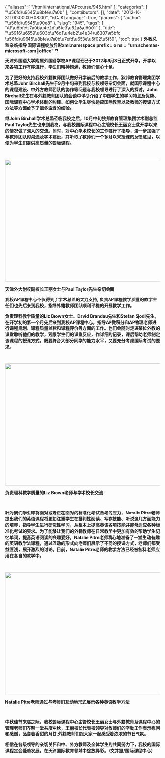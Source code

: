 {
    "aliases": [
        "/html/international/APcourse/945.html"
    ],
    "categories": [
        "\u56fd\u9645\u8bfe\u7a0b"
    ],
    "contributors": [],
    "date": "2012-10-31T00:00:00+08:00",
    "isCJKLanguage": true,
    "params": {
        "author": "\u56fd\u9645\u90e8"
    },
    "slug": "945",
    "tags": [
        "AP\u8bfe\u7a0b\u4e2d\u5fc3\u52a8\u6001"
    ],
    "title": "\u5916\u6559\u603b\u76d1\u4eb2\u4e34\u6307\u5bfc \u56fd\u9645\u8bfe\u7a0b\u7efd\u653e\u5f02\u5f69",
    "toc": true
}
**外教总监亲临指导 国际课程绽放异彩xml:namespace prefix = o ns = "urn:schemas-microsoft-com:office:office" /?**

**天津外国语大学附属外国语学校AP课程班已于2012年9月3日正式开学，开学以来各项工作有序进行，学生们精神饱满，教师们信心十足。**

**为了更好的支持我校外籍教师团队做好开学前后的教学工作，狄邦教育管理集团学术总监John Birchall先生于9月中旬来到我校与校领导亲切会面，就国际课程中心的课程建设、中外方教师团队的协作等问题与我校领导进行了深入的探讨。John Birchall先生在与外籍教师团队的会谈中详尽介绍了中国学生的学习特点及优势、国际课程中心学术体制的构建、如何让学生尽快适应国际教育以及教师的授课方式方法等方面给予了很多宝贵的经验。**

**继John Birchall学术总监莅临我校之后，10月中旬狄邦教育管理集团学术副总监Paul Taylor先生也来到我校，与我校国际课程中心主管校长王丽女士就开学以来的情况做了深入的交流。同时，对中心学术校长的工作进行了指导，进一步加强了与教师团队的沟通及学术建设，并听取了教师们一个多月以来授课的反馈意见，以便为学生们提供高质量的国际课程。**

 

**<img
    src="https://cdn.tfls.online/mirror/full/cb425d01ff27b984e0cf6ae81445e2fd096fee1e.jpg"
    style="display:block;margin-left:auto;margin-right:auto;"
    decoding="async"
    fetchpriority="auto"
    loading="lazy"
    height="397"
    width="600"
/>**

**天津外大附校副校长王丽女士与Paul Taylor先生亲切会面**

**我校AP课程中心不仅得到了学术总监的大力支持, 负责AP课程教学质量的教学主任们也先后来到我校，指导外籍教师团队顺利平稳的开展教学工作。**

**负责理科教学质量的Liz Brown女士、David Brandau先生和Stefan Sjodi先生，在开学初的第一个月先后来到我校AP课程中心，指导AP微积分和AP物理老师进行课程规划、课程质量监控和课程评价等方面的工作。他们会随时走进某位外教的课堂聆听他们的教学，观察学生们的课堂反应，作详细的记录，课后帮助老师制定该课程的授课方式，既要符合大部分同学的能力水平，又要充分考虑国际考试的要求。**

 

**<img
    src="https://cdn.tfls.online/mirror/full/60c6b92671130abfe3dcb88505b670b93471e2ec.jpg"
    style="display:block;margin-left:auto;margin-right:auto;"
    decoding="async"
    fetchpriority="auto"
    loading="lazy"
    height="397"
    width="600"
/>**

**负责理科教学质量的Liz Brown老师与学术校长交流**

 

**针对我们学生即将面对或者正在面对的标准化考试备考的压力，Natalie Pitre老师提出我们的英语课程将更加注重学生在批判性阅读、写作技能、听说这几方面能力的培养，指导学生进行研究性学习，从根本上提高英语各项技能并能够适应各种标准化考试的要求。为了能够让我们的外籍教师在日常教学中更加有效的帮助学生记忆单词，提高英语阅读的兴趣爱好，Natalie Pitre老师精心地准备了一堂生动有趣的英语教学法课程，通过互动的形式向老师们展示了不同的授课方式，老师们都受益匪浅，展开激烈的讨论，目前，Natalie Pitre老师的教学方法已经被各科老师应用在各自的教学中。**

 

**<img
    src="https://cdn.tfls.online/mirror/full/d49bfe5e42e5e43031fd873f254d97f0190cdce8.jpg"
    style="display:block;margin-left:auto;margin-right:auto;"
    decoding="async"
    fetchpriority="auto"
    loading="lazy"
    height="397"
    width="600"
/>**

**Natalie Pitre老师通过与老师们互动地形式展示各种英语教学方法**

 

**中秋佳节来临之际，我校国际课程中心主管校长王丽女士与外籍教师及课程中心的管理老师们齐聚一堂共度中秋，王丽校长代表校领导对教师们的辛勤工作表示慰问和感谢，品尝着香甜的月饼,外籍教师们跟大家一起感受着浓浓的节日气氛。**

**相信在各级领导的亲切关怀和中、外方教师及全体学生的共同努力下，我校的国际课程定会蓬勃发展，在天津国际教育领域中绽放异彩。（文并摄/国际课程中心）**


